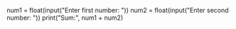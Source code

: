 num1 = float(input("Enter first number: "))
num2 = float(input("Enter second number: "))
print("Sum:", num1 + num2)
